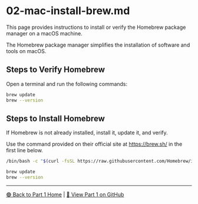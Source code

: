 # 02-mac-install-brew.md

This page provides instructions to install or verify the Homebrew package manager on a macOS machine.

The Homebrew package manager simplifies the installation of software and tools on macOS.


## Steps to Verify Homebrew

Open a terminal and run the following commands:

```zsh
brew update
brew --version
```

## Steps to Install Homebrew

If Homebrew is not already installed, install it, update it, and verify.

Use the command provided on their official site at <https://brew.sh/> in the first line below.

```zsh
/bin/bash -c "$(curl -fsSL https://raw.githubusercontent.com/Homebrew/install/HEAD/install.sh)"

brew update
brew --version
```

---

[🟢 Back to Part 1 Home](https://denisecase.github.io/pro-analytics-01/01-machine-setup/MACHINE-SETUP.html) | [🔗 View Part 1 on GitHub](https://github.com/denisecase/pro-analytics-01/01-machine-setup/MACHINE-SETUP.md)
